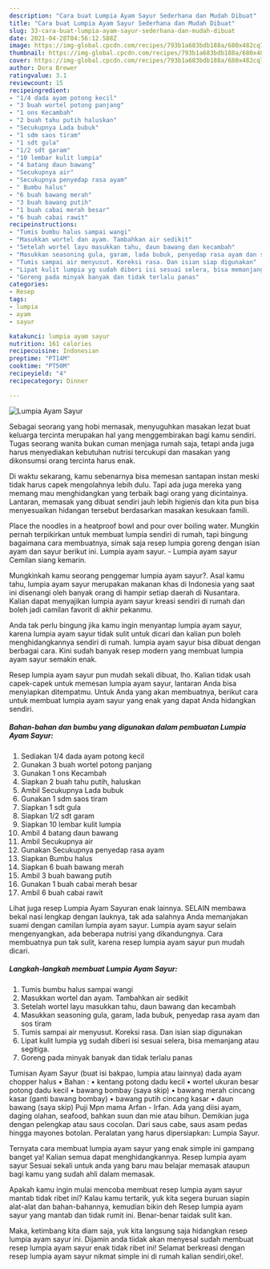 ```yaml
---
description: "Cara buat Lumpia Ayam Sayur Sederhana dan Mudah Dibuat"
title: "Cara buat Lumpia Ayam Sayur Sederhana dan Mudah Dibuat"
slug: 33-cara-buat-lumpia-ayam-sayur-sederhana-dan-mudah-dibuat
date: 2021-04-28T04:56:12.588Z
image: https://img-global.cpcdn.com/recipes/793b1a683bdb188a/680x482cq70/lumpia-ayam-sayur-foto-resep-utama.jpg
thumbnail: https://img-global.cpcdn.com/recipes/793b1a683bdb188a/680x482cq70/lumpia-ayam-sayur-foto-resep-utama.jpg
cover: https://img-global.cpcdn.com/recipes/793b1a683bdb188a/680x482cq70/lumpia-ayam-sayur-foto-resep-utama.jpg
author: Dora Brewer
ratingvalue: 3.1
reviewcount: 15
recipeingredient:
- "1/4 dada ayam potong kecil"
- "3 buah wortel potong panjang"
- "1 ons Kecambah"
- "2 buah tahu putih haluskan"
- "Secukupnya Lada bubuk"
- "1 sdm saos tiram"
- "1 sdt gula"
- "1/2 sdt garam"
- "10 lembar kulit lumpia"
- "4 batang daun bawang"
- "Secukupnya air"
- "Secukupnya penyedap rasa ayam"
- " Bumbu halus"
- "6 buah bawang merah"
- "3 buah bawang putih"
- "1 buah cabai merah besar"
- "6 buah cabai rawit"
recipeinstructions:
- "Tumis bumbu halus sampai wangi"
- "Masukkan wortel dan ayam. Tambahkan air sedikit"
- "Setelah wortel layu masukkan tahu, daun bawang dan kecambah"
- "Masukkan seasoning gula, garam, lada bubuk, penyedap rasa ayam dan sos tiram"
- "Tumis sampai air menyusut. Koreksi rasa. Dan isian siap digunakan"
- "Lipat kulit lumpia yg sudah diberi isi sesuai selera, bisa memanjang atau segitiga."
- "Goreng pada minyak banyak dan tidak terlalu panas"
categories:
- Resep
tags:
- lumpia
- ayam
- sayur

katakunci: lumpia ayam sayur 
nutrition: 161 calories
recipecuisine: Indonesian
preptime: "PT14M"
cooktime: "PT50M"
recipeyield: "4"
recipecategory: Dinner

---
```



![Lumpia Ayam Sayur](https://img-global.cpcdn.com/recipes/793b1a683bdb188a/680x482cq70/lumpia-ayam-sayur-foto-resep-utama.jpg)

Sebagai seorang yang hobi memasak, menyuguhkan masakan lezat buat keluarga tercinta merupakan hal yang menggembirakan bagi kamu sendiri. Tugas seorang  wanita bukan cuman menjaga rumah saja, tetapi anda juga harus menyediakan kebutuhan nutrisi tercukupi dan masakan yang dikonsumsi orang tercinta harus enak.

Di waktu  sekarang, kamu sebenarnya bisa memesan santapan instan meski tidak harus capek mengolahnya lebih dulu. Tapi ada juga mereka yang memang mau menghidangkan yang terbaik bagi orang yang dicintainya. Lantaran, memasak yang dibuat sendiri jauh lebih higienis dan kita pun bisa menyesuaikan hidangan tersebut berdasarkan masakan kesukaan famili. 

Place the noodles in a heatproof bowl and pour over boiling water. Mungkin pernah terpikirkan untuk membuat lumpia sendiri di rumah, tapi bingung bagaimana cara membuatnya, simak saja resep lumpia goreng dengan isian ayam dan sayur berikut ini. Lumpia ayam sayur. - Lumpia ayam sayur Cemilan siang kemarin.

Mungkinkah kamu seorang penggemar lumpia ayam sayur?. Asal kamu tahu, lumpia ayam sayur merupakan makanan khas di Indonesia yang saat ini disenangi oleh banyak orang di hampir setiap daerah di Nusantara. Kalian dapat menyajikan lumpia ayam sayur kreasi sendiri di rumah dan boleh jadi camilan favorit di akhir pekanmu.

Anda tak perlu bingung jika kamu ingin menyantap lumpia ayam sayur, karena lumpia ayam sayur tidak sulit untuk dicari dan kalian pun boleh menghidangkannya sendiri di rumah. lumpia ayam sayur bisa dibuat dengan berbagai cara. Kini sudah banyak resep modern yang membuat lumpia ayam sayur semakin enak.

Resep lumpia ayam sayur pun mudah sekali dibuat, lho. Kalian tidak usah capek-capek untuk memesan lumpia ayam sayur, lantaran Anda bisa menyiapkan ditempatmu. Untuk Anda yang akan membuatnya, berikut cara untuk membuat lumpia ayam sayur yang enak yang dapat Anda hidangkan sendiri.

<!--inarticleads1-->

##### Bahan-bahan dan bumbu yang digunakan dalam pembuatan Lumpia Ayam Sayur:

1. Sediakan 1/4 dada ayam potong kecil
1. Gunakan 3 buah wortel potong panjang
1. Gunakan 1 ons Kecambah
1. Siapkan 2 buah tahu putih, haluskan
1. Ambil Secukupnya Lada bubuk
1. Gunakan 1 sdm saos tiram
1. Siapkan 1 sdt gula
1. Siapkan 1/2 sdt garam
1. Siapkan 10 lembar kulit lumpia
1. Ambil 4 batang daun bawang
1. Ambil Secukupnya air
1. Gunakan Secukupnya penyedap rasa ayam
1. Siapkan  Bumbu halus
1. Siapkan 6 buah bawang merah
1. Ambil 3 buah bawang putih
1. Gunakan 1 buah cabai merah besar
1. Ambil 6 buah cabai rawit


Lihat juga resep Lumpia Ayam Sayuran enak lainnya. SELAIN membawa bekal nasi lengkap dengan lauknya, tak ada salahnya Anda memanjakan suami dengan camilan lumpia ayam sayur. Lumpia ayam sayur selain mengenyangkan, ada beberapa nutrisi yang dikandungnya. Cara membuatnya pun tak sulit, karena resep lumpia ayam sayur pun mudah dicari. 

<!--inarticleads2-->

##### Langkah-langkah membuat Lumpia Ayam Sayur:

1. Tumis bumbu halus sampai wangi
1. Masukkan wortel dan ayam. Tambahkan air sedikit
1. Setelah wortel layu masukkan tahu, daun bawang dan kecambah
1. Masukkan seasoning gula, garam, lada bubuk, penyedap rasa ayam dan sos tiram
1. Tumis sampai air menyusut. Koreksi rasa. Dan isian siap digunakan
1. Lipat kulit lumpia yg sudah diberi isi sesuai selera, bisa memanjang atau segitiga.
1. Goreng pada minyak banyak dan tidak terlalu panas


Tumisan Ayam Sayur (buat isi bakpao, lumpia atau lainnya) dada ayam chopper halus • Bahan : • kentang potong dadu kecil • wortel ukuran besar potong dadu kecil • bawang bombay (saya skip) • bawang merah cincang kasar (ganti bawang bombay) • bawang putih cincang kasar • daun bawang (saya skip) Puji Mpn mama Arfan - Irfan. Ada yang diisi ayam, daging olahan, seafood, bahkan suun dan mie atau bihun. Demikian juga dengan pelengkap atau saus cocolan. Dari saus cabe, saus asam pedas hingga mayones botolan. Peralatan yang harus dipersiapkan: Lumpia Sayur. 

Ternyata cara membuat lumpia ayam sayur yang enak simple ini gampang banget ya! Kalian semua dapat menghidangkannya. Resep lumpia ayam sayur Sesuai sekali untuk anda yang baru mau belajar memasak ataupun bagi kamu yang sudah ahli dalam memasak.

Apakah kamu ingin mulai mencoba membuat resep lumpia ayam sayur mantab tidak ribet ini? Kalau kamu tertarik, yuk kita segera buruan siapin alat-alat dan bahan-bahannya, kemudian bikin deh Resep lumpia ayam sayur yang mantab dan tidak rumit ini. Benar-benar taidak sulit kan. 

Maka, ketimbang kita diam saja, yuk kita langsung saja hidangkan resep lumpia ayam sayur ini. Dijamin anda tiidak akan menyesal sudah membuat resep lumpia ayam sayur enak tidak ribet ini! Selamat berkreasi dengan resep lumpia ayam sayur nikmat simple ini di rumah kalian sendiri,oke!.

